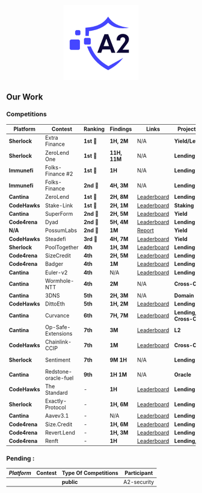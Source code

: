 <p align="center">
  <img src="A2.png" alt="A2 Security Logo" width="200"/>
</p>

## Our Work

###  Competitions 

| Platform       | Contest                | Ranking        | Findings     | Links                                                                                          | Project Type            | Participant     |
|----------------|------------------------|----------------|--------------|------------------------------------------------------------------------------------------------|-------------------------|-----------------|
| **Sherlock** | Extra Finance        | **1st** 🥇     | **1H, 2M**   | N/A                                                                                           | **Yield/Leverage** | **A2-security** |
| **Sherlock**      | ZeroLend One        | **1st** 🥇     | **11H, 11M** | N/A                                                                                           | **Lending**             | **A2-security** |
| **Immunefi**      | Folks-Finance #2    | **1st** 🥇     | **1H**       | N/A                                                                                           | **Lending**             | **A2-security** |
| **Immunefi**      | Folks-Finance       | **2nd** 🥈     | **4H, 3M**   | N/A                                                                                           | **Lending**             | **A2-security** |
| **Cantina**       | ZeroLend            | **1st** 🥇     | **2H, 8M**   | [Leaderboard](https://cantina.xyz/leaderboard/a83eaf73-9cbc-495f-8607-e55d4fdaf407)            | **Lending**             | ElHaj           |
| **CodeHawks**     | Stake-Link          | **1st** 🥇     | **2H, 1M**   | [Leaderboard](https://www.codehawks.com/contests/clqf7mgla0001yeyfah59c674)                    | **Staking**             | ElHaj           |
| **Cantina**     | SuperForm             | **2nd** 🥈   | **2H, 5M**   | [Leaderboard](https://cantina.xyz/leaderboard/2cd0b038-3e32-4db6-b488-0f85b6f0e49f)            | **Yield**               | ElHaj       |
| **Code4rena**   | Dyad                  | **2nd** 🥈  | **5H, 4M**   | [Leaderboard](https://code4rena.com/audits/2024-04-dyad#top)                                   | **Lending**             | Alix40      |
| **N/A**         | PossumLabs            | **2nd** 🥈   | **1M**       | [Report](https://github.com/shieldify-security/audits-portfolio/blob/main/reports/PossumLabs-V2-Security-Review.pdf) | **Yield**    | ElHaj       |
| **CodeHawks**   | Steadefi              | **3rd** 🥉   | **4H, 7M**   | [Leaderboard](https://www.codehawks.com/contests/clo38mm260001la08daw5cbuf)                    | **Yield**               | ElHaj       |
| **Sherlock**    | PoolTogether          | **4th**     | **1H, 3M**   | [Leaderboard](https://audits.sherlock.xyz/contests/225/leaderboard)                            | **Lending**             | ElHaj       |
| **Code4rena**   | SizeCredit            | **4th**     | **2H, 5M**   | [Leaderboard](https://code4rena.com/audits/2024-06-size#top)                                   | **Lending**             | ElHaj       |
| **Code4rena**   | Badger                | **4th**      | **1M**       | [Leaderboard](https://code4rena.com/audits/2024-06-ebtc-zap-router#top)                         | **Lending**             | Alix40      |
| **Cantina**     | Euler-v2              | **4th**     | N/A          | [Leaderboard](https://cantina.xyz/competitions/41306bb9-2bb8-4da6-95c3-66b85e11639f/leaderboard)| **Lending**             | Alix40      |
| **Cantina**     | Wormhole-NTT          | **4th**      | **2M**       | N/A                                                                                            | **Cross-Chain**         | ElHaj       |
| **Cantina**     | 3DNS                  | **5th**      | **2H, 3M**   | N/A                                                                                            | **Domain**              | ElHaj       |
| **CodeHawks**   | DittoEth              | **5th**      | **1H, 2M**   | [Leaderboard](https://www.codehawks.com/contests/clm871gl00001mp081mzjdlwc)                    | **Lending**             | ElHaj       |
| **Cantina**     | Curvance              | **6th**     | **7H, 7M**   | [Leaderboard](https://cantina.xyz/competitions/ac757733-81a4-43c7-8f49-17c5b135cdff/leaderboard)| **Lending, Cross-Chain**| Alix40      |
| **Cantina**     | Op-Safe-Extensions    | **7th**      | **3M**       | [Leaderboard](https://cantina.xyz/leaderboard/d47f8096-8858-437d-a9f5-2fe85ac9b95e)            | **L2**                  | ElHaj       |
| **CodeHawks**   | Chainlink-CCIP        | **7th**     | **1M**       | [Leaderboard](https://www.codehawks.com/contests/clo38mm260001la08daw5cbuf)                    | **Cross-Chain**         | A2-security |
| **Sherlock**   | Sentiment        | **7th**     | **9M 1H**       | N/A                    | **Lending**         | A2-security |
| **Cantina**     | Redstone-oracle-fuel    | **9th**      | **1H 1M**       | N/A            | **Oracle**                  | ElHaj       |
| **CodeHawks**   | The Standard          | -              | **1H**       | [Leaderboard](https://www.codehawks.com/contests/clql6lvyu0001mnje1xpqcuvl)                    | **Lending**             | ElHaj       |
| **Sherlock**    | Exactly-Protocol      | -              | **1H, 6M**   | [Leaderboard](https://audits.sherlock.xyz/contests/247/leaderboard)                            | **Lending**             | ElHaj       |
| **Cantina**     | Aavev3.1              | -              | N/A          | [Leaderboard](https://cantina.xyz/competitions/5ffcedec-7e2e-4717-a3e4-e9041ca541c2/leaderboard)| **Lending**             | Alix40      |
| **Code4rena**   | Size.Credit           | -              | **1H, 6M**   | [Leaderboard](https://code4rena.com/audits/2024-06-size#top)                                   | **Lending**             | Alix40      |
| **Code4rena**   | Revert.Lend           | -              | **1H, 3M**   | [Leaderboard](https://code4rena.com/audits/2024-03-revert-lend#top)                            | **Lending**             | Alix40      |
| **Code4rena**   | Renft                 | -              | **1H**       | [Leaderboard](https://code4rena.com/audits/2024-01-renft#top)                                  | **Lending, NFT**        | Alix40      |



   ###  Pending : 
  | *Platform*   | Contest               | Type Of Competitions | Participant |
  |------------|------------------------|----------------------|------------------------------------|
  | | | **public**| A2-security|

